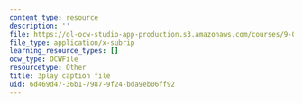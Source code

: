 ```yaml
---
content_type: resource
description: ''
file: https://ol-ocw-studio-app-production.s3.amazonaws.com/courses/9-00sc-introduction-to-psychology-fall-2011/6d469d4736b179879f24bda9eb06ff92_qZdm4mpQA_8.srt
file_type: application/x-subrip
learning_resource_types: []
ocw_type: OCWFile
resourcetype: Other
title: 3play caption file
uid: 6d469d47-36b1-7987-9f24-bda9eb06ff92
---
```


